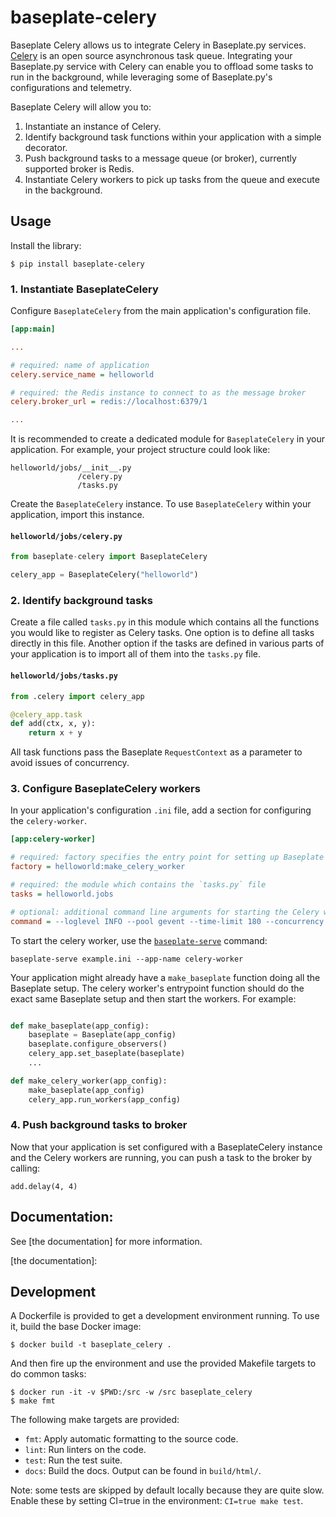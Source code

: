 # baseplate-celery

Baseplate Celery allows us to integrate Celery in Baseplate.py services. [Celery](https://docs.celeryproject.org/en/stable/getting-started/introduction.html) is an open source asynchronous task queue. Integrating your Baseplate.py service with Celery can enable you to offload some tasks to run in the background, while leveraging some of Baseplate.py's configurations and telemetry.

Baseplate Celery will allow you to:
1. Instantiate an instance of Celery.
2. Identify background task functions within your application with a simple decorator.
3. Push background tasks to a message queue (or broker), currently supported broker is Redis. 
4. Instantiate Celery workers to pick up tasks from the queue and execute in the background.


## Usage

Install the library:

```console
$ pip install baseplate-celery
```

### 1. Instantiate BaseplateCelery
Configure `BaseplateCelery` from the main application's configuration file. 

```ini
[app:main]

...

# required: name of application
celery.service_name = helloworld

# required: the Redis instance to connect to as the message broker
celery.broker_url = redis://localhost:6379/1

...

```

It is recommended to create a dedicated module for `BaseplateCelery` in your application. For example, your project structure could look like:
```
helloworld/jobs/__init__.py
               /celery.py
               /tasks.py
```

Create the `BaseplateCelery` instance. To use `BaseplateCelery` within your application, import this instance.
#### `helloworld/jobs/celery.py`
```python
from baseplate-celery import BaseplateCelery

celery_app = BaseplateCelery("helloworld")
```

### 2. Identify background tasks
Create a file called `tasks.py` in this module which contains all the functions you would like to register as Celery tasks. One option is to define all tasks directly in this file. Another option if the tasks are defined in various parts of your application is to import all of them into the `tasks.py` file.

#### `helloworld/jobs/tasks.py`
```python
from .celery import celery_app

@celery_app.task
def add(ctx, x, y):
    return x + y
```

All task functions pass the Baseplate `RequestContext` as a parameter to avoid issues of concurrency.

### 3. Configure BaseplateCelery workers
In your application's configuration `.ini` file, add a section for configuring the `celery-worker`.

```ini
[app:celery-worker]

# required: factory specifies the entry point for setting up Baseplate on the Celery worker
factory = helloworld:make_celery_worker

# required: the module which contains the `tasks.py` file
tasks = helloworld.jobs

# optional: additional command line arguments for starting the Celery worker
command = --loglevel INFO --pool gevent --time-limit 180 --concurrency 1
```

To start the celery worker, use the [`baseplate-serve`](https://baseplate.readthedocs.io/en/stable/cli/serve.html) command:
```
baseplate-serve example.ini --app-name celery-worker
```

Your application might already have a `make_baseplate` function doing all the Baseplate setup. The celery worker's entrypoint function should do the exact same Baseplate setup and then start the workers. For example:

```py

def make_baseplate(app_config):
    baseplate = Baseplate(app_config)
    baseplate.configure_observers()
    celery_app.set_baseplate(baseplate)
    ...

def make_celery_worker(app_config):
    make_baseplate(app_config)
    celery_app.run_workers(app_config)
```


### 4. Push background tasks to broker
Now that your application is set configured with a BaseplateCelery instance and the Celery workers are running, you can push a task to the broker by calling:
```
add.delay(4, 4)
```

## Documentation: 

See [the documentation] for more information.

[the documentation]: 

## Development

A Dockerfile is provided to get a development environment running. To use it,
build the base Docker image:

```console
$ docker build -t baseplate_celery .
```

And then fire up the environment and use the provided Makefile targets to do
common tasks:

```console
$ docker run -it -v $PWD:/src -w /src baseplate_celery
$ make fmt
```

The following make targets are provided:

* `fmt`: Apply automatic formatting to the source code.
* `lint`: Run linters on the code.
* `test`: Run the test suite.
* `docs`: Build the docs. Output can be found in `build/html/`.

Note: some tests are skipped by default locally because they are quite slow.
Enable these by setting CI=true in the environment: `CI=true make test`.
